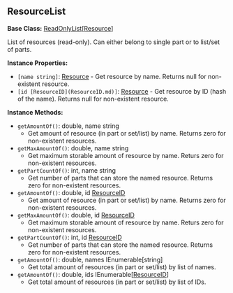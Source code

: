 ## ResourceList

**Base Class:** [ReadOnlyList](../API/ReadOnlyList.1.md)\[[Resource](Resource.md)\]

List of resources (read-only). Can either belong to single part or to list/set of parts.


**Instance Properties:**
- `[name string]`: [Resource](Resource.md) - Get resource by name. Returns null for non-existent resource.
- `[id [ResourceID](ResourceID.md)]`: [Resource](Resource.md) - Get resource by ID (hash of the name). Returns null for non-existent resource.

**Instance Methods:**
- `getAmountOf()`: double, name string
  - Get amount of resource (in part or set/list) by name. Returns zero for non-existent resources.
- `getMaxAmountOf()`: double, name string
  - Get maximum storable amount of resource by name. Returs zero for non-existent resources.
- `getPartCountOf()`: int, name string
  - Get number of parts that can store the named resource. Returns zero for non-existent resources.
- `getAmountOf()`: double, id [ResourceID](ResourceID.md)
  - Get amount of resource (in part or set/list) by name. Returns zero for non-existent resources.
- `getMaxAmountOf()`: double, id [ResourceID](ResourceID.md)
  - Get maximum storable amount of resource by name. Returs zero for non-existent resources.
- `getPartCountOf()`: int, id [ResourceID](ResourceID.md)
  - Get number of parts that can store the named resource. Returns zero for non-existent resources.
- `getAmountOf()`: double, names IEnumerable\[string\]
  - Get total amount of resources (in part or set/list) by list of names.
- `getAmountOf()`: double, ids IEnumerable\[[ResourceID](ResourceID.md)\]
  - Get total amount of resources (in part or set/list) by list of IDs.
